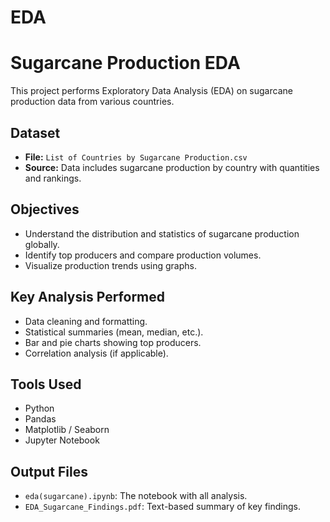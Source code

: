 # EDA
# Sugarcane Production EDA

This project performs Exploratory Data Analysis (EDA) on sugarcane production data from various countries.

## Dataset
- **File:** `List of Countries by Sugarcane Production.csv`
- **Source:** Data includes sugarcane production by country with quantities and rankings.

## Objectives
- Understand the distribution and statistics of sugarcane production globally.
- Identify top producers and compare production volumes.
- Visualize production trends using graphs.

## Key Analysis Performed
- Data cleaning and formatting.
- Statistical summaries (mean, median, etc.).
- Bar and pie charts showing top producers.
- Correlation analysis (if applicable).

## Tools Used
- Python
- Pandas
- Matplotlib / Seaborn
- Jupyter Notebook

## Output Files
- `eda(sugarcane).ipynb`: The notebook with all analysis.
- `EDA_Sugarcane_Findings.pdf`: Text-based summary of key findings.

